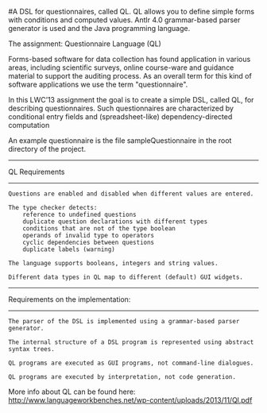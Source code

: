 #A DSL for questionnaires, called QL. QL allows you to define simple forms with conditions and computed values.
Antlr 4.0 grammar-based parser generator is used and the Java programming language.

The assignment: Questionnaire Language (QL)

Forms-based software for data collection has found application in various areas, including
scientific surveys, online course-ware and guidance material to support the auditing
process. As an overall term for this kind of software applications we use the term
"questionnaire". 

In this LWC’13 assignment the goal is to create a simple DSL, called QL, for
describing questionnaires. Such questionnaires are characterized by conditional entry fields
and (spreadsheet-like) dependency-directed computation

An example questionnaire is the file sampleQuestionnaire in the root directory of the project.

****************
QL Requirements
****************
    Questions are enabled and disabled when different values are entered.

    The type checker detects:
        reference to undefined questions
        duplicate question declarations with different types
        conditions that are not of the type boolean
        operands of invalid type to operators
        cyclic dependencies between questions
        duplicate labels (warning)

    The language supports booleans, integers and string values.

    Different data types in QL map to different (default) GUI widgets.
***********************************
Requirements on the implementation:
***********************************

    The parser of the DSL is implemented using a grammar-based parser generator.

    The internal structure of a DSL program is represented using abstract syntax trees.

    QL programs are executed as GUI programs, not command-line dialogues.

    QL programs are executed by interpretation, not code generation.


More info about QL can be found here: http://www.languageworkbenches.net/wp-content/uploads/2013/11/Ql.pdf
